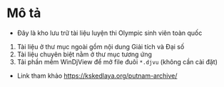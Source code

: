 # Mô tả
* Đây là kho lưu trữ tài liệu luyện thi Olympic sinh viên toàn quốc
1. Tài liệu ở thư mục ngoài gồm nội dung Giải tích và Đại số
2. Tài liệu chuyên biệt nằm ở thư mục tương ứng
3. Tải phần mềm WinDjView để mở file đuôi `*.djvu` (không cần cài đặt)

* Link tham khảo
   https://kskedlaya.org/putnam-archive/
